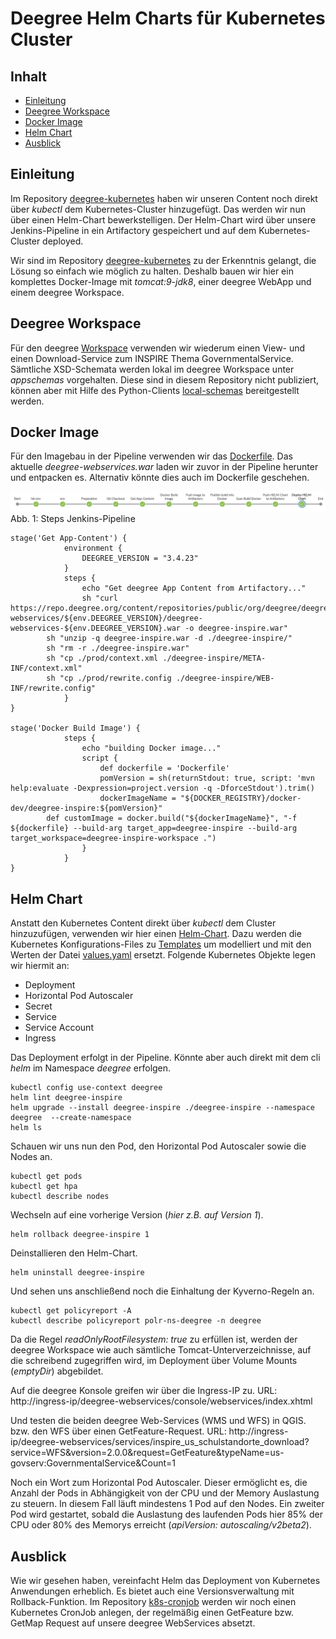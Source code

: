 #

Deegree Helm Charts für Kubernetes Cluster
==========================================

## Inhalt
* [Einleitung](#einleitung)
* [Deegree Workspace](#deegree-workspace)
* [Docker Image](#docker-image)
* [Helm Chart](#helm-chart)
* [Ausblick](#ausblick)


## Einleitung
Im Repository [deegree-kubernetes](https://github.com/enatdvmv/deegree-kubernetes) haben wir unseren Content noch direkt über *kubectl* dem Kubernetes-Cluster hinzugefügt. Das werden wir nun über einen Helm-Chart bewerkstelligen. Der Helm-Chart wird über unsere Jenkins-Pipeline in ein Artifactory gespeichert und auf dem Kubernetes-Cluster deployed.

Wir sind im Repository [deegree-kubernetes](https://github.com/enatdvmv/deegree-kubernetes) zu der Erkenntnis gelangt, die Lösung so einfach wie möglich zu halten. Deshalb bauen wir hier ein komplettes Docker-Image mit *tomcat:9-jdk8*, einer deegree WebApp und einem deegree Workspace.


## Deegree Workspace
Für den deegree [Workspace](workspaces) verwenden wir wiederum einen View- und einen Download-Service zum INSPIRE Thema GovernmentalService. Sämtliche XSD-Schemata werden lokal im deegree Workspace unter *appschemas* vorgehalten. Diese sind in diesem Repository nicht publiziert, können aber mit Hilfe des Python-Clients [local-schemas](https://github.com/enatdvmv/local-schemas) bereitgestellt werden.


## Docker Image
Für den Imagebau in der Pipeline verwenden wir das [Dockerfile](Dockerfile). Das aktuelle *deegree-webservices.war* laden wir zuvor in der Pipeline herunter und entpacken es. Alternativ könnte dies auch im Dockerfile geschehen.

![pipeline.jpg](img/pipeline.jpg)
Abb. 1: Steps Jenkins-Pipeline

```
stage('Get App-Content') {
            environment { 
                DEEGREE_VERSION = "3.4.23"
            }
            steps {
                echo "Get deegree App Content from Artifactory..."
                sh "curl https://repo.deegree.org/content/repositories/public/org/deegree/deegree-webservices/${env.DEEGREE_VERSION}/deegree-webservices-${env.DEEGREE_VERSION}.war -o deegree-inspire.war"
		sh "unzip -q deegree-inspire.war -d ./deegree-inspire/"
		sh "rm -r ./deegree-inspire.war"
		sh "cp ./prod/context.xml ./deegree-inspire/META-INF/context.xml"
		sh "cp ./prod/rewrite.config ./deegree-inspire/WEB-INF/rewrite.config"
            }
}
		
stage('Docker Build Image') {
            steps {
                echo "building Docker image..."
                script {
                    def dockerfile = 'Dockerfile'
                    pomVersion = sh(returnStdout: true, script: 'mvn help:evaluate -Dexpression=project.version -q -DforceStdout').trim()
                    dockerImageName = "${DOCKER_REGISTRY}/docker-dev/deegree-inspire:${pomVersion}"
		def customImage = docker.build("${dockerImageName}", "-f ${dockerfile} --build-arg target_app=deegree-inspire --build-arg target_workspace=deegree-inspire-workspace .")
                }
            }
}
```


## Helm Chart
Anstatt den Kubernetes Content direkt über *kubectl* dem Cluster hinzuzufügen, verwenden wir hier einen [Helm-Chart](helm-chart/deegree-inspire). Dazu werden die Kubernetes Konfigurations-Files zu [Templates](helm-chart/deegree-inspire/templates) um modelliert und mit den Werten der Datei [values.yaml](helm-chart/deegree-inspire/values.yaml) ersetzt. Folgende Kubernetes Objekte legen wir hiermit an:
* Deployment
* Horizontal Pod Autoscaler
* Secret
* Service
* Service Account
* Ingress

Das Deployment erfolgt in der Pipeline. Könnte aber auch direkt mit dem cli *helm* im Namespace *deegree* erfolgen.
```
kubectl config use-context deegree
helm lint deegree-inspire
helm upgrade --install deegree-inspire ./deegree-inspire --namespace deegree  --create-namespace
helm ls
```
Schauen wir uns nun den Pod, den Horizontal Pod Autoscaler sowie die Nodes an.
```
kubectl get pods
kubectl get hpa
kubectl describe nodes
```
Wechseln auf eine vorherige Version (*hier z.B. auf Version 1*).
```
helm rollback deegree-inspire 1
```
Deinstallieren den Helm-Chart.
```
helm uninstall deegree-inspire
```
Und sehen uns anschließend noch die Einhaltung der Kyverno-Regeln an.
```
kubectl get policyreport -A
kubectl describe policyreport polr-ns-deegree -n deegree
```
Da die Regel *readOnlyRootFilesystem: true* zu erfüllen ist, werden der deegree Workspace wie auch sämtliche Tomcat-Unterverzeichnisse, auf die schreibend zugegriffen wird, im Deployment über Volume Mounts (*emptyDir*) abgebildet.

Auf die deegree Konsole greifen wir über die Ingress-IP zu. URL: http://ingress-ip/deegree-webservices/console/webservices/index.xhtml

Und testen die beiden deegree Web-Services (WMS und WFS) in QGIS. bzw. den WFS über einen GetFeature-Request.
URL: http://ingress-ip/deegree-webservices/services/inspire_us_schulstandorte_download?service=WFS&version=2.0.0&request=GetFeature&typeName=us-govserv:GovernmentalService&Count=1

Noch ein Wort zum Horizontal Pod Autoscaler. Dieser ermöglicht es, die Anzahl der Pods in Abhängigkeit von der CPU und der Memory Auslastung zu steuern. In diesem Fall läuft mindestens 1 Pod auf den Nodes. Ein zweiter Pod wird gestartet, sobald die Auslastung des laufenden Pods hier 85% der CPU oder 80% des Memorys erreicht (*apiVersion: autoscaling/v2beta2*).


## Ausblick
Wie wir gesehen haben, vereinfacht Helm das Deployment von Kubernetes Anwendungen erheblich. Es bietet auch eine Versionsverwaltung mit Rollback-Funktion. Im Repository [k8s-cronjob](https://github.com/enatdvmv/k8s-cronjob) werden wir noch einen Kubernetes CronJob anlegen, der regelmäßig einen GetFeature bzw. GetMap Request auf unsere deegree WebServices absetzt.

